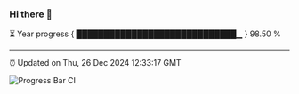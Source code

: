 ### Hi there 👋

⏳ Year progress { █████████████████████████████▁ } 98.50 %

---

⏰ Updated on Thu, 26 Dec 2024 12:33:17 GMT

![Progress Bar CI](https://github.com/liununu/liununu/workflows/Progress%20Bar%20CI/badge.svg)
